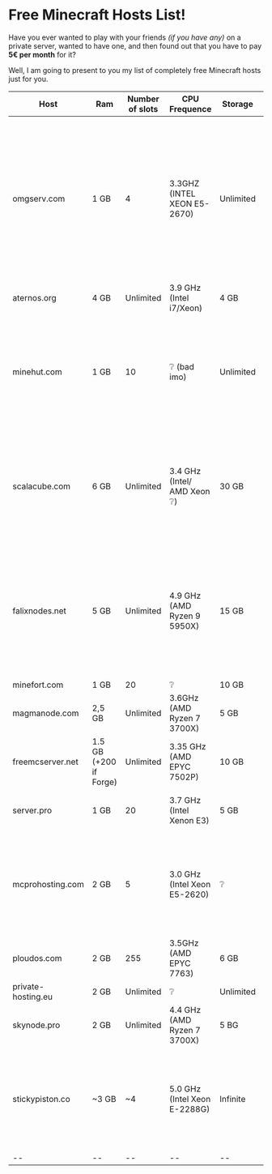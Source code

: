 # Free Minecraft Hosts List!

Have you ever wanted to play with your friends *(if you have any)* on a private server, wanted to have one, and then found out that you have to pay **5€ per month** for it?

 Well, I am going to present to you my list of completely free Minecraft hosts just for you.

| Host | Ram | Number of slots | CPU Frequence | Storage | Location | Link | No Registering | Notes
|--|--|--|--|--|--|--|--|--|
 omgserv.com | 1 GB | 4 | 3.3GHZ (INTEL XEON E5-2670) | Unlimited | France :fr: / USA :us: | [🌐](https://www.omgserv.com/en/hosting/minecraft-server/free/) |❌| ❌   Custom IP address, Dedicated IP (port 25565), Modded servers allowed, Scheduled backups, Scheduled tasks, MySQL database, Technical support.
|aternos.org|4 GB|Unlimited|3.9 GHz (Intel i7/Xeon)|4 GB|Germany❔ :de:|[🌐](https://aternos.org/go/)|❌|Queue system|
|minehut.com|1 GB|10|❔ (bad imo)|Unlimited|USA :us:|[🌐](https://minehut.com/)|❌|Gamemodes like Box, Gens, Skyblock etc. Play on Java or Bedrock. Friend controls and IP protection|
|scalacube.com|6 GB|Unlimited|3.4 GHz (Intel/ AMD Xeon ❔)|30 GB|Canada :canada: / France :fr: / United Kingdom :uk: / Australia :australia: / Singapore :singapore:|[🌐](https://scalacube.com/hosting/server/minecraft/constructor/public)|❌|❌ Bad panel|
|falixnodes.net|5 GB|Unlimited|4.9 GHz (AMD Ryzen 9 5950X)|15 GB|Germany :de: / Finland :finland:|[🌐](https://falixnodes.net/)|❌|Custom IP address, Modded servers allowed, Scheduled backups, Scheduled tasks, MySQL database, Technical support.|
|minefort.com|1 GB|20|❔|10 GB|❔|[🌐](https://minefort.com/)|❌|--|
|magmanode.com|2,5 GB|Unlimited|3.6GHz (AMD Ryzen 7 3700X)|5 GB|Germany :de:|[🌐](https://magmanode.com/order)|❔|--|
|freemcserver.net|1.5 GB (+200 if Forge)|Unlimited|3.35 GHz (AMD EPYC 7502P)|10 GB|USA :us: / Germany :de: / France :fr:|[🌐](https://freemcserver.net/)|❌|--|
|server.pro|1 GB|20|3.7 GHz (Intel Xenon E3)|5 GB|France :fr: / Canada :canada:|[🌐](https://server.pro/create)|❌|--|
|mcprohosting.com|2 GB|5|3.0 GHz (Intel Xeon E5-2620)|❔|[List](https://mcprohosting.com/billing/knowledgebase/106/Server-Locations-MCProHosting-Offers.html)|[🌐](https://mcprohosting.com/freebee)|❔|Currently out of stock on this item so orders for it have been suspended until more stock is available|
|ploudos.com|2 GB|255|3.5GHz (AMD EPYC 7763)|6 GB|1.  Germany :de:|[🌐](https://ploudos.com/server/)|❌|--|
|private-hosting.eu|2 GB|Unlimited|❔|Unlimited|❔|[🌐](https://private-hosting.eu/store/free-minecraft-server-hosting)|❌|--|
|skynode.pro|2 GB|Unlimited|4.4 GHz (AMD Ryzen 7 3700X)|5 BG|Germany :de:|[🌐](https://www.skynode.pro/free-hosting/minecraft)|❌|--|
|stickypiston.co|~3 GB|~4|5.0 GHz (Intel Xeon E-2288G)|Infinite|USA :us: / France :fr: / Australia :australia: / Singapore :singapore: / United Kingdom :uk:|[🌐](https://trial.stickypiston.co/minecraft/)|✅|Infinite Storage **UNDER FAIR USE**. Trial server available with a modpack (or MC map)|
|--|--|--|--|--|--|--|--|--|

